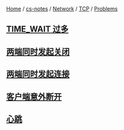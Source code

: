 [Home](https://mengxianbin.github.io) /
[cs-notes](https://mengxianbin.github.io/cs-notes/site) /
[Network](https://mengxianbin.github.io/cs-notes/site/Network) /
[TCP](https://mengxianbin.github.io/cs-notes/site/Network/TCP) /
[Problems](https://mengxianbin.github.io/cs-notes/site/Network/TCP/Problems)

## [TIME_WAIT 过多](https://mengxianbin.github.io/cs-notes/site/Network/TCP/Problems/TIME_WAIT%20%E8%BF%87%E5%A4%9A)

## [两端同时发起关闭](https://mengxianbin.github.io/cs-notes/site/Network/TCP/Problems/%E4%B8%A4%E7%AB%AF%E5%90%8C%E6%97%B6%E5%8F%91%E8%B5%B7%E5%85%B3%E9%97%AD)

## [两端同时发起连接](https://mengxianbin.github.io/cs-notes/site/Network/TCP/Problems/%E4%B8%A4%E7%AB%AF%E5%90%8C%E6%97%B6%E5%8F%91%E8%B5%B7%E8%BF%9E%E6%8E%A5)

## [客户端意外断开](https://mengxianbin.github.io/cs-notes/site/Network/TCP/Problems/%E5%AE%A2%E6%88%B7%E7%AB%AF%E6%84%8F%E5%A4%96%E6%96%AD%E5%BC%80)

## [心跳](https://mengxianbin.github.io/cs-notes/site/Network/TCP/Problems/%E5%BF%83%E8%B7%B3/)

